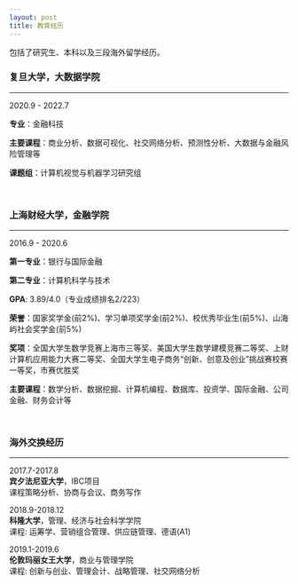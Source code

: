 ```yaml
---
layout: post
title: 教育经历
---
```


包括了研究生、本科以及三段海外留学经历。

### **复旦大学**，大数据学院
---


2020.9 - 2022.7

**专业**：金融科技

**主要课程**：商业分析、数据可视化、社交网络分析、预测性分析、大数据与金融风险管理等

**课题组**：计算机视觉与机器学习研究组

<br/>

### **上海财经大学**，金融学院
---

2016.9 - 2020.6

**第一专业**：银行与国际金融

**第二专业**：计算机科学与技术

**GPA**: 3.89/4.0（专业成绩排名2/223）

**荣誉**：国家奖学金(前2%)、学习单项奖学金(前2%)、校优秀毕业生(前5%)、山海屿社会奖学金(前5%)

**奖项**：全国大学生数学竞赛上海市三等奖、美国大学生数学建模竞赛二等奖、上财计算机应用能力大赛二等奖、全国大学生电子商务“创新、创意及创业”挑战赛校赛一等奖，市赛优胜奖

**主要课程**：数学分析、数据挖掘、计算机编程、数据库、投资学、国际金融、公司金融、财务会计等

<br/>

### **海外交换经历**
---

2017.7-2017.8  
**宾夕法尼亚大学**，IBC项目  
课程策略分析、协商与会议、商务写作

2018.9-2018.12  
**科隆大学**，管理、经济与社会科学学院  
课程: 运筹学、营销组合管理、供应链管理、德语(A1)

2019.1-2019.6  
**伦敦玛丽女王大学**，商业与管理学院  
课程: 创新与创业、管理会计、战略管理、社交网络分析

<br/>
<br/>